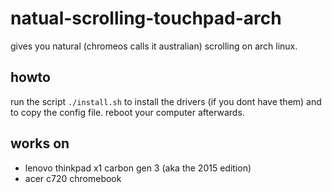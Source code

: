 # natual-scrolling-touchpad-arch
gives you natural (chromeos calls it australian) scrolling on arch linux.

## howto
run the script `./install.sh` to install the drivers (if you dont have them) and to copy the config file. reboot your computer afterwards.

## works on
* lenovo thinkpad x1 carbon gen 3 (aka the 2015 edition)
* acer c720 chromebook
